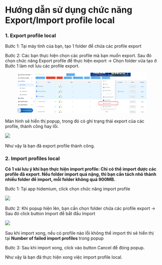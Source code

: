 # Hướng dẫn sử dụng chức năng Export/Import profile local

### 1. Export profile local

Bước 1: Tại máy tính của bạn, tạo 1 folder để chứa các profile export

Bước 2: Các bạn thực hiện chọn các profile mà bạn muốn export. Sau đó chọn chức năng Export profile để thực hiện export -> Chọn folder vừa tạo ở Bước 1 làm nơi lưu các profile export.

<figure><img src="../../.gitbook/assets/image (1).png" alt=""><figcaption></figcaption></figure>

&#x20;

Màn hình sẽ hiển thị popup, trong đó có ghi trạng thái export của các profile, thành công hay lỗi.

![](http://education.hidemium.io/wp-content/uploads/2025/06/Screenshot_11.png)

&#x20;

Như vậy là bạn đã export profile thành công.

&#x20;

### 2. Import profiles local

**Có 1 vài lưu ý khi bạn thực hiện import profile: Chỉ có thể import được các profile đã export. Nếu folder import quá nặng, thì bạn cần tách nhỏ thành nhiều folder để import, mỗi folder không quá 900MB.**

Bước 1: Tại app hidemium, click chọn chức năng import profile

![](http://education.hidemium.io/wp-content/uploads/2025/06/Screenshot_12.png)

&#x20;

Bước 2: Khi popup hiện lên, bạn cần chọn folder chứa các profile export  -> Sau đó click button Import để bắt đầu Import

![](http://education.hidemium.io/wp-content/uploads/2025/06/Screenshot_13.png)

&#x20;

Sau khi import xong, nếu có profile nào lỗi không thể import thì sẽ hiển thị tại **Number of failed import profiles** trong popup

&#x20;

Bước 3: Sau khi import xong, click vào button Cancel để đóng popup.

Như vậy là bạn đã thực hiện xong việc import profile local.
